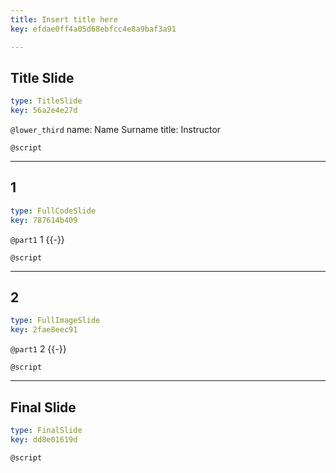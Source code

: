 ```yaml
---
title: Insert title here
key: efdae0ff4a05d68ebfcc4e8a9baf3a91

---
```

## Title Slide

```yaml
type: TitleSlide
key: 56a2e4e27d
```





`@lower_third`
name: Name Surname
title: Instructor

`@script`




---
## 1

```yaml
type: FullCodeSlide
key: 787614b409
```

`@part1`
1 {{-}}





`@script`




---
## 2

```yaml
type: FullImageSlide
key: 2fae8eec91
```

`@part1`
2 {{-}}





`@script`




---
## Final Slide

```yaml
type: FinalSlide
key: dd8e01619d
```






`@script`



